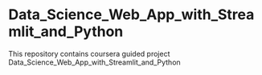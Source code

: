 # Data_Science_Web_App_with_Streamlit_and_Python
This repository contains coursera guided project Data_Science_Web_App_with_Streamlit_and_Python
